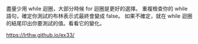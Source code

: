 盡量少用 while 迴圈，大部分時候 for 迴圈是更好的選擇。
重複檢查你的 while 語句，確定你測試的布林表示式最終會變成 false。
如果不確定，就在 while 迴圈的結尾印出你要測試的值。看看它的變化。

https://lrthw.github.io/ex33/
